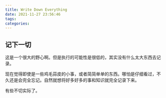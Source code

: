 ```yaml
---
title: Write Down Everything
date: 2021-11-27 23:56:46
tags:
categories:
---
```


## 记下一切

这是一个很大的野心啊。但是执行的可能性是很低的，其实没有什么太大东西去记录。

现在觉得即使是一些鸡毛蒜皮的小事，或者简简单单的东西。哪怕是仔细看过，不久还是会完全忘记。自然就想将好多好多的事和知识就完全记录下来。

有些不切实际了。
